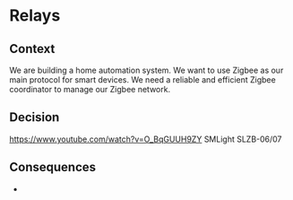 # Relays

## Context
We are building a home automation system. We want to use Zigbee as our main protocol for smart devices. 
We need a reliable and efficient Zigbee coordinator to manage our Zigbee network.

## Decision
https://www.youtube.com/watch?v=O_BqGUUH9ZY SMLight SLZB-06/07

## Consequences
- 
